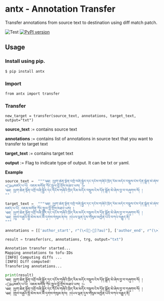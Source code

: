 # antx - Annotation Transfer
Transfer annotations from source text to destination using diff match patch.

![Test](https://github.com/Esukhia/annotation_transfer/workflows/Test/badge.svg)
[![PyPI version](https://badge.fury.io/py/antx.svg)](https://badge.fury.io/py/antx)

## Usage

### Install using pip.
```
$ pip install antx
```

### Import
```
from antx import transfer
```

### Transfer
```
new_target = transfer(source_text, annotations, target_text, output="txt")
```
**source_text** := contains source text

**annotations** := contains list of annotations in source text that you want to transfer to target text

**target_text** := contains target text

**output** := Flag to indicate type of output. It can be txt or yaml.


**Example**

```python
source_text =  """༄༅། །ཕྱག་ཆེན་སྔོན་འགྲོ་བཞི་སྦྱོར་དང་དངོས་གཞིའི་ཁྲིད་རིམ་མདོར་བསྡུས་ངེས་དོན་སྒྲོན་མེ་ཞེས་བྱ་བ་བཞུགས་སོ། །
<𰵀auམཛད་པ་པོ། འཇམ་མགོན་ཀོང་སྤྲུལ་བློ་གྲོས་མཐའ་ཡས། །>
༄༅། །ཕྱག་ཆེན་སྔོན་འགྲོ་བཞི་སྦྱོར་དང་དངོས་གཞིའི་ཁྲིད་རིམ་མདོར་བསྡུས་ངེས་དོན་སྒྲོན་མེ་ཞེས་བྱ་བ་བཞུགས་སོ། །
""
```
```python
target_text =  """༄༅། །ཕྱག་ཆེན་སྔོན་འགྲོ་བཞི་སྦྱོར་དང་དངོས་གཞིའི་ཁྲིད་རིམ་མདོར་བསྡུས་ངེས་དོན་སྒྲོན་མེ་ཞེས་བྱ་བ་བཞུགས་སོ། །
མཛད་པ་པོ། འཇམ་མགོན་ཀོང་སྤྲུལ་བློ་གྲོས་མཐའ་ཡས། །
༄༅། །ཕྱག་ཆེན་སྔོན་འགྲོ་བཞི་སྦྱོར་དང་དངོས་གཞིའི་ཁྲིད་རིམ་མདོར་བསྡུས་ངེས་དོན་སྒྲོན་མེ་ཞེས་བྱ་བ་བཞུགས་སོ། །
༄༅། །གྲུབ་བརྒྱའི་སྤྱི་མེས་མར་མི་དྭགས་གསུམ་ནས། །དཔལ་ལྡན་དུས་གསུམ་མཁྱེན་པའི་བཀའ་བརྒྱུད་ནི།
"""
```
```python
annotations = [['author_start', r"(\<[𰵀-󴉱]?au)"], ['author_end', r"(\>)"]]
```
```python
result = transfer(src, annotations, trg, output="txt")

Annotation transfer started...
Mapping annotations to tofu-IDs
[INFO] Computing diffs ...
[INFO] Diff computed!
Transfering annotations...
```
```python
print(result)
༄༅། །ཕྱག་ཆེན་སྔོན་འགྲོ་བཞི་སྦྱོར་དང་དངོས་གཞིའི་ཁྲིད་རིམ་མདོར་བསྡུས་ངེས་དོན་སྒྲོན་མེ་ཞེས་བྱ་བ་བཞུགས་སོ། །
<𰵀auམཛད་པ་པོ། འཇམ་མགོན་ཀོང་སྤྲུལ་བློ་གྲོས་མཐའ་ཡས། །>
༄༅། །ཕྱག་ཆེན་སྔོན་འགྲོ་བཞི་སྦྱོར་དང་དངོས་གཞིའི་ཁྲིད་རིམ་མདོར་བསྡུས་ངེས་དོན་སྒྲོན་མེ་ཞེས་བྱ་བ་བཞུགས་སོ། །
༄༅། །གྲུབ་བརྒྱའི་སྤྱི་མེས་མར་མི་དྭགས་གསུམ་ནས། །དཔལ་ལྡན་དུས་གསུམ་མཁྱེན་པའི་བཀའ་བརྒྱུད་ནི།
